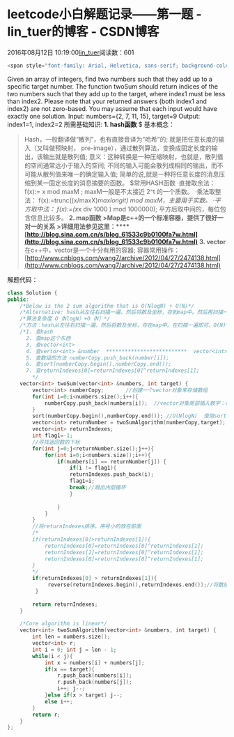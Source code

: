 
# leetcode小白解题记录——第一题 - lin_tuer的博客 - CSDN博客


2016年08月12日 10:19:00[lin_tuer](https://me.csdn.net/lin_tuer)阅读数：601



```cpp
<span style="font-family: Arial, Helvetica, sans-serif; background-color: rgb(255, 255, 255);">第一题题目：</span>
```
Given an array of integers, find two numbers such that they add up to a specific target number.
The function twoSum should return indices of the two numbers such that they add up to the target, where index1 must be less than index2. Please note that your returned answers (both index1 and
 index2) are not zero-based.
You may assume that each input would have exactly one solution.
Input: numbers={2, 7, 11, 15}, target=9
Output: index1=1, index2=2
所需基础知识:
**1. hash函数**
$ 基本概念：
>Hash，一般翻译做“散列”，也有直接音译为“哈希”的;
>就是把任意长度的输入（又叫做预映射，
 pre-image），通过散列算法，变换成固定长度的输出，该输出就是散列值;
>意义：这种转换是一种压缩映射，也就是，散列值的空间通常远小于输入的空间;
>不同的输入可能会散列成相同的输出，而不可能从散列值来唯一的确定输入值;
>简单的说,就是一种将任意长度的消息压缩到某一固定长度的消息摘要的函数。
$常用HASH函数
·直接取余法： f(x):= x mod maxM ; maxM一般是不太接近 2^t 的一个质数。
·乘法取整法： f(x):=trunc((x/maxX)*maxlongit) mod maxM，主要用于实数。
·平方取中法： f(x):=(x*x div 1000 ) mod 1000000); 平方后取中间的，每位包含信息比较多。
**2. map函数**
**>Map是c++的一个标准容器，提供了很好一对一的关系**
**>详细用法参见这里：****[http://blog.sina.com.cn/s/blog_61533c9b0100fa7w.html](http://blog.sina.com.cn/s/blog_61533c9b0100fa7w.html)**
**3. vector**
>在c++中，vector是一个十分有用的容器;
>容器常用操作：[http://www.cnblogs.com/wang7/archive/2012/04/27/2474138.html](http://www.cnblogs.com/wang7/archive/2012/04/27/2474138.html)

解题代码：


```cpp
class Solution {  
public:  
    /*Below is the 2 sum algorithm that is O(NlogN) + O(N)*/  
    /*Alternative: hash从左往右扫描一遍，然后将数及坐标，存到map中。然后再扫描一遍即可。时间复杂度O(n)*/ 
    /*算法复杂度 O（NlogN）+O（N）*/
	/*方法：hash从左往右扫描一遍，然后将数及坐标，存在map中。在扫描一遍即可。O(N)*/
	/*1. 查hash
	  2. 查map这个东西
	  3. 查vector<int> 
	  4. 查vertor<int> &number  **************************  vector<int> &num 类似于 int num [];
	  5. 查数组的方法 numberCopy.push_back(number[i]);
	  6. 查sort(numberCopy.begin(),numberCopy.end());
	  7. 查returnIndexes[0]=returnIndexes[0]^returnIndexes[1];
        */
    vector<int> twoSum(vector<int> &numbers, int target) {  
        vector<int> numberCopy;       //创建一个vector对象来存储数组
		for(int i=0;i<numbers.size();i++){
			numberCopy.push_back(numbers[i]);  //vector对象尾部插入数字：vec.push_back(a);
		}
		sort(numberCopy.begin(),numberCopy.end()); //O(NlogN)  使用sort排序：需要头文件#include<algorithm>，
		vector<int> returnNumber = twoSumAlgorithm(numberCopy,target); //O(N) 这里得到了是哪两个数的和
		vector<int> returnIndexes; 
		int flag1=-1;
		//寻找返回数的下标
		for(int j=0;j<returnNumber.size();j++){
			for(int i=0;i<numbers.size();i++){
				if(numbers[i] == returnNumber[j]) {
				    if(i != flag1){
					returnIndexes.push_back(i);
					flag1=i;
					break;//跳出内层循环
				    }
					
				}
			}
		}
        //将returnIndexes排序，序号小的放在前面
        /*
		if(returnIndexes[0]>returnIndexes[1]){
			returnIndexes[0]=returnIndexes[0]^returnIndexes[1];
			returnIndexes[1]=returnIndexes[0]^returnIndexes[1];
			returnIndexes[0]=returnIndexes[0]^returnIndexes[1];
		}
		*/
		if(returnIndexes[0] > returnIndexes[1]){
             reverse(returnIndexes.begin(),returnIndexes.end());//将数组翻转
         }
         
		return returnIndexes;
    }  
      
    /*Core algorithm is linear*/  
    vector<int> twoSumAlgorithm(vector<int> &numbers, int target) {  
        int len = numbers.size();  
        vector<int> r;  
        int i = 0; int j = len - 1;  
        while(i < j){  
            int x = numbers[i] + numbers[j];  
            if(x == target){   
                r.push_back(numbers[i]);  
                r.push_back(numbers[j]);  
                i++; j--;
            }else if(x > target) j--;  
            else i++;
        }  
        return r;  
    }  
};
```


